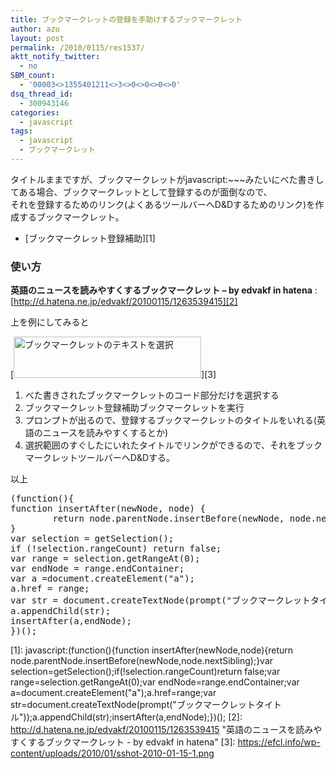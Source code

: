 ```yaml
---
title: ブックマークレットの登録を手助けするブックマークレット
author: azu
layout: post
permalink: /2010/0115/res1537/
aktt_notify_twitter:
  - no
SBM_count:
  - '00003<>1355401211<>3<>0<>0<>0<>0'
dsq_thread_id:
  - 300943146
categories:
  - javascript
tags:
  - javascript
  - ブックマークレット
---
```

タイトルままですが、ブックマークレットがjavascript:~~~みたいにべた書きしてある場合、ブックマークレットとして登録するのが面倒なので、  
それを登録するためのリンク(よくあるツールバーへD&Dするためのリンク)を作成するブックマークレット。

*   [ブックマークレット登録補助][1]

### 使い方

**英語のニュースを読みやすくするブックマークレット &#8211; by edvakf in hatena**
:   [http://d.hatena.ne.jp/edvakf/20100115/1263539415][2]

上を例にしてみると

[<img class="alignnone size-medium wp-image-1538" title="sshot-2010-01-15-[1]" src="https://efcl.info/wp-content/uploads/2010/01/sshot-2010-01-15-1-300x66.png" alt="ブックマークレットのテキストを選択" width="300" height="66" />][3]

1.  べた書きされたブックマークレットのコード部分だけを選択する
2.  ブックマークレット登録補助ブックマークレットを実行
3.  プロンプトが出るので、登録するブックマークレットのタイトルをいれる(英語のニュースを読みやすくするとか)
4.  選択範囲のすぐしたにいれたタイトルでリンクができるので、それをブックマークレットツールバーへD&Dする。

以上

<pre class="brush:javascript;">(function(){
function insertAfter(newNode, node) {
        return node.parentNode.insertBefore(newNode, node.nextSibling);
}
var selection = getSelection();
if (!selection.rangeCount) return false;
var range = selection.getRangeAt(0);
var endNode = range.endContainer;
var a =document.createElement("a");
a.href = range;
var str = document.createTextNode(prompt("ブックマークレットタイトル"));
a.appendChild(str);
insertAfter(a,endNode);
})();
</pre>

 [1]: javascript:(function(){function insertAfter(newNode,node){return node.parentNode.insertBefore(newNode,node.nextSibling);}var selection=getSelection();if(!selection.rangeCount)return false;var range=selection.getRangeAt(0);var endNode=range.endContainer;var a=document.createElement("a");a.href=range;var str=document.createTextNode(prompt("ブックマークレットタイトル"));a.appendChild(str);insertAfter(a,endNode);})();
 [2]: http://d.hatena.ne.jp/edvakf/20100115/1263539415 "英語のニュースを読みやすくするブックマークレット - by edvakf in hatena"
 [3]: https://efcl.info/wp-content/uploads/2010/01/sshot-2010-01-15-1.png
